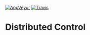 [![AppVeyor](https://ci.appveyor.com/api/projects/status/u9l11pqpdx2u0pnq?svg=true)](https://ci.appveyor.com/project/disco/disco/branch/master)
[![Travis](https://travis-ci.org/dis-co/disco.svg?branch=master)](https://travis-ci.org/dis-co/disco.svg?branch=master)



# Distributed Control


